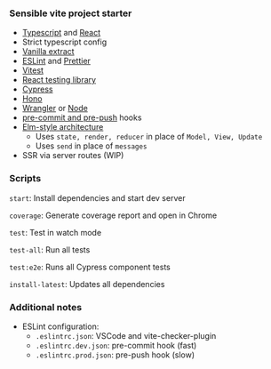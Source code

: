 ### Sensible vite project starter

- [Typescript](https://github.com/microsoft/TypeScript) and [React](https://github.com/facebook/react)
- Strict typescript config
- [Vanilla extract](https://vanilla-extract.style)
- [ESLint](https://github.com/eslint/eslint) and [Prettier](https://github.com/prettier/prettier)
- [Vitest](https://vitest.dev)
- [React testing library](https://github.com/testing-library/react-testing-library)
- [Cypress](https://github.com/cypress-io/cypress)
- [Hono](https://github.com/honojs/hono)
- [Wrangler](https://github.com/cloudflare/wrangler2) or [Node](https://nodejs.dev)
- [pre-commit and pre-push](https://github.com/toplenboren/simple-git-hooks) hooks
- [Elm-style architecture](https://guide.elm-lang.org/architecture/)
  - Uses `state, render, reducer` in place of `Model, View, Update`
  - Uses `send` in place of `messages`
- SSR via server routes (WIP)

### Scripts

`start`: Install dependencies and start dev server

`coverage`: Generate coverage report and open in Chrome

`test`: Test in watch mode

`test-all`: Run all tests

`test:e2e`: Runs all Cypress component tests

`install-latest`: Updates all dependencies

### Additional notes

- ESLint configuration:
  - `.eslintrc.json`: VSCode and vite-checker-plugin
  - `.eslintrc.dev.json`: pre-commit hook (fast)
  - `.eslintrc.prod.json`: pre-push hook (slow)
